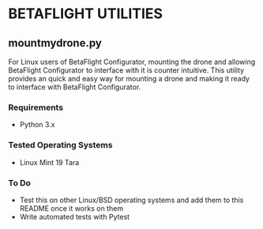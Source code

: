 # BETAFLIGHT UTILITIES
## mountmydrone.py
For Linux users of BetaFlight Configurator, mounting the drone and allowing BetaFlight Configurator to interface with it is counter intuitive. This utility provides an quick and easy way for mounting a drone and making it ready to interface with BetaFlight Configurator. 
### Requirements
* Python 3.x
### Tested Operating Systems
* Linux Mint 19 Tara
### To Do
* Test this on other Linux/BSD operating systems and add them to this README once it works on them
* Write automated tests with Pytest
